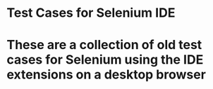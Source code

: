 # Test Cases for Selenium IDE
These are a collection of old test cases for Selenium using the IDE extensions on a desktop browser
===========================